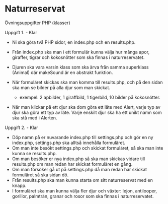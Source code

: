 # Naturreservat
Övningsuppgifter PHP (klasser)



Uppgift 1. - Klar

* Ni ska göra två PHP sidor, en index.php och en results.php.
* Från index.php ska man i ett formulär kunna välja hur många apor, giraffer, tigrar och kokosnötter som ska finnas i naturreservatet.
* Djuren ska vara varsin klass som ska ärva från samma superklass (Animal) där makeSound är en abstrakt funktion.
* När formuläret skickas ska man komma till results.php, och på den sidan ska man se bilder på alla djur som man skickat.
    * exempel: 2 apbilder, 1 giraffbild, 1 tigerbild, 10 bilder på kokosnötter.

* När man klickar på ett djur ska dom göra ett läte med Alert, varje typ av djur ska göra ett typ av läte. Varje enskilt djur ska ha ett unikt namn som ska stå med i Alerten.

Uppgift 2. - Klar

* Döp namn på er nuvarande index.php till settings.php och gör en ny index.php, settings.php ska alltså innehålla formuläret.
* Om man inte besökt settings.php och skickat formuläret, så ska man inte kunna se results.php.
* Om man besöker er nya index.php så ska man skickas vidare till results.php om man redan har skickat formuläret en gång.
* Om man försöker gå ut på settings.php då man redan har skickat formuläret så ska sidan dö.
* Från results.php ska man kunna starta om sitt naturreservat med en knapp.
* I formuläret ska man kunna välja fler djur och växter: lejon, antilooper, gorillor, palmträn, granar och rosor som ska finnas i naturreservatet.
